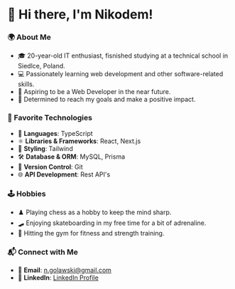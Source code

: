 # 👋 Hi there, I'm Nikodem!

### 🌍 About Me
- 🎓 20-year-old IT enthusiast, fisnished studying at a technical school in Siedlce, Poland.
- 💻 Passionately learning web development and other software-related skills.
- 🚀 Aspiring to be a Web Developer in the near future.
- 🎯 Determined to reach my goals and make a positive impact.

### 🚀 Favorite Technologies
- 📝 **Languages**: TypeScript
- ⚛️ **Libraries & Frameworks**: React, Next.js
- 🎨 **Styling**: Tailwind
- 🛠️ **Database & ORM**: MySQL, Prisma
- 🔄 **Version Control**: Git
- 🌐 **API Development**: Rest API's

### 🕹️ Hobbies
- ♟️ Playing chess as a hobby to keep the mind sharp.
- 🛹 Enjoying skateboarding in my free time for a bit of adrenaline.
- 💪 Hitting the gym for fitness and strength training.

### 📬 Connect with Me
- 📧 **Email**: [n.golawski@gmail.com](mailto:n.golawski@gmail.com)
- 🔗 **LinkedIn**: [LinkedIn Profile](https://www.linkedin.com/in/nikodem-go%C5%82awski-b385662a1/)

